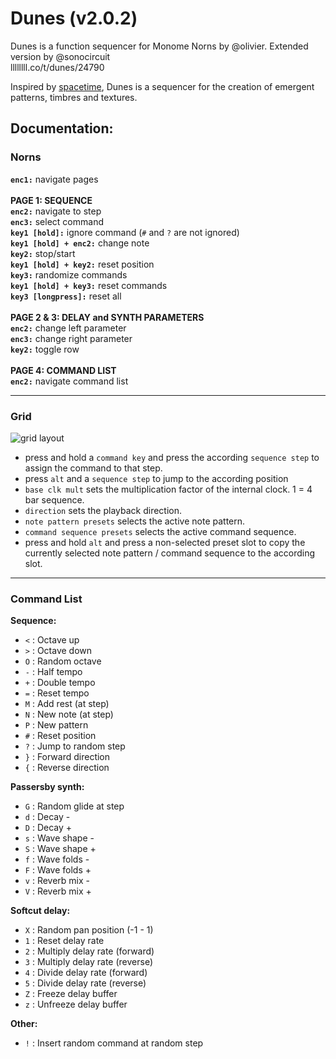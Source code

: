# Dunes (v2.0.2)
Dunes is a function sequencer for Monome Norns by @olivier. Extended version by @sonocircuit <br>
llllllll.co/t/dunes/24790

Inspired by [spacetime](https://monome.org/docs/norns/study-3/), Dunes is a sequencer for the creation of emergent patterns, timbres and textures.

## Documentation:

### Norns

**`enc1:`** navigate pages <br>
<br>
**PAGE 1: SEQUENCE** <br>
**`enc2:`** navigate to step <br>
**`enc3:`** select command <br>
**`key1 [hold]:`** ignore command (`#` and `?` are not ignored)<br>
**`key1 [hold] + enc2:`** change note <br>
**`key2:`** stop/start <br>
**`key1 [hold] + key2:`** reset position <br>
**`key3:`** randomize commands <br>
**`key1 [hold] + key3:`** reset commands <br>
**`key3 [longpress]:`** reset all <br>
<br>
**PAGE 2 & 3: DELAY and SYNTH PARAMETERS** <br>
**`enc2:`** change left parameter <br>
**`enc3:`** change right parameter <br>
**`key2:`** toggle row <br>
<br>
**PAGE 4: COMMAND LIST** <br>
**`enc2:`** navigate command list <br>

---

### Grid

![grid layout](https://github.com/sonoCircuits/dunes/blob/master/assets/dunes%20grid%20layout-6.jpg)

- press and hold a `command key` and press the according `sequence step` to assign the command to that step.
- press `alt` and a `sequence step` to jump to the according position
- `base clk mult` sets the multiplication factor of the internal clock. 1 = 4 bar sequence.
- `direction` sets the playback direction.
- `note pattern presets` selects the active note pattern.
- `command sequence presets` selects the active command sequence.
- press and hold `alt` and press a non-selected preset slot to copy the currently selected note pattern / command sequence to the according slot.

---

### Command List

__Sequence:__
- `<` : Octave up
- `>` : Octave down
- `O` : Random octave
- `-` : Half tempo
- `+` : Double tempo
- `=` : Reset tempo
- `M` : Add rest (at step)
- `N` : New note (at step)
- `P` : New pattern
- `#` : Reset position
- `?` : Jump to random step
- `}` : Forward direction
- `{` : Reverse direction

__Passersby synth:__

- `G` : Random glide at step
- `d` : Decay -
- `D` : Decay +
- `s` : Wave shape -
- `S` : Wave shape +
- `f` : Wave folds -
- `F` : Wave folds +
- `v` : Reverb mix -
- `V` : Reverb mix +

__Softcut delay:__

- `X` : Random pan position (-1 - 1)
- `1` : Reset delay rate
- `2` : Multiply delay rate (forward)
- `3` : Multiply delay rate (reverse)
- `4` : Divide delay rate (forward)
- `5` : Divide delay rate (reverse)
- `Z` : Freeze delay buffer
- `z` : Unfreeze delay buffer

__Other:__

- `!` : Insert random command at random step
